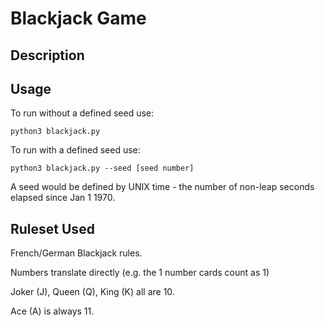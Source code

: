 # Blackjack Game

## Description

## Usage

To run without a defined seed use:

```
python3 blackjack.py
```

To run with a defined seed use:

```
python3 blackjack.py --seed [seed number]
```

A seed would be defined by UNIX time - the number of non-leap seconds elapsed since Jan 1 1970.

## Ruleset Used

French/German Blackjack rules.

Numbers translate directly (e.g. the 1 number cards count as 1)

Joker (J), Queen (Q), King (K) all are 10.

Ace (A) is always 11.

